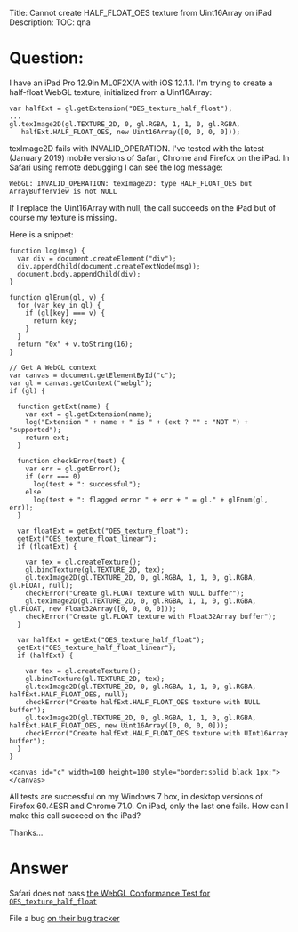Title: Cannot create HALF_FLOAT_OES texture from Uint16Array on iPad
Description:
TOC: qna

# Question:

I have an iPad Pro 12.9in ML0F2X/A with iOS 12.1.1.  I'm trying to create a half-float WebGL texture, initialized from a Uint16Array:

    var halfExt = gl.getExtension("OES_texture_half_float");
    ...
    gl.texImage2D(gl.TEXTURE_2D, 0, gl.RGBA, 1, 1, 0, gl.RGBA,
       halfExt.HALF_FLOAT_OES, new Uint16Array([0, 0, 0, 0]));

texImage2D fails with INVALID_OPERATION. I've tested with the latest (January 2019) mobile versions of Safari, Chrome and Firefox on the iPad.  In Safari using remote debugging I can see the log message:

    WebGL: INVALID_OPERATION: texImage2D: type HALF_FLOAT_OES but ArrayBufferView is not NULL

If I replace the Uint16Array with null, the call succeeds on the iPad but of course my texture is missing.

Here is a snippet: 

<!-- begin snippet: js hide: true console: true babel: false -->

<!-- language: lang-js -->

    function log(msg) {
      var div = document.createElement("div");
      div.appendChild(document.createTextNode(msg));
      document.body.appendChild(div);
    }

    function glEnum(gl, v) {
      for (var key in gl) {
        if (gl[key] === v) {
          return key;
        }
      }
      return "0x" + v.toString(16);
    }

    // Get A WebGL context
    var canvas = document.getElementById("c");
    var gl = canvas.getContext("webgl");
    if (gl) {

      function getExt(name) {
        var ext = gl.getExtension(name);
        log("Extension " + name + " is " + (ext ? "" : "NOT ") + "supported");
        return ext;
      }

      function checkError(test) {
        var err = gl.getError();
        if (err === 0)
          log(test + ": successful");
        else
          log(test + ": flagged error " + err + " = gl." + glEnum(gl, err));
      }

      var floatExt = getExt("OES_texture_float");
      getExt("OES_texture_float_linear");
      if (floatExt) {

        var tex = gl.createTexture();
        gl.bindTexture(gl.TEXTURE_2D, tex);
        gl.texImage2D(gl.TEXTURE_2D, 0, gl.RGBA, 1, 1, 0, gl.RGBA, gl.FLOAT, null);
        checkError("Create gl.FLOAT texture with NULL buffer");
        gl.texImage2D(gl.TEXTURE_2D, 0, gl.RGBA, 1, 1, 0, gl.RGBA, gl.FLOAT, new Float32Array([0, 0, 0, 0]));
        checkError("Create gl.FLOAT texture with Float32Array buffer");
      }

      var halfExt = getExt("OES_texture_half_float");
      getExt("OES_texture_half_float_linear");
      if (halfExt) {

        var tex = gl.createTexture();
        gl.bindTexture(gl.TEXTURE_2D, tex);
        gl.texImage2D(gl.TEXTURE_2D, 0, gl.RGBA, 1, 1, 0, gl.RGBA, halfExt.HALF_FLOAT_OES, null);
        checkError("Create halfExt.HALF_FLOAT_OES texture with NULL buffer");
        gl.texImage2D(gl.TEXTURE_2D, 0, gl.RGBA, 1, 1, 0, gl.RGBA, halfExt.HALF_FLOAT_OES, new Uint16Array([0, 0, 0, 0]));
        checkError("Create halfExt.HALF_FLOAT_OES texture with UInt16Array buffer");
      }
    }

<!-- language: lang-html -->

    <canvas id="c" width=100 height=100 style="border:solid black 1px;"></canvas>

<!-- end snippet -->

All tests are successful on my Windows 7 box, in desktop versions of Firefox 60.4ESR and Chrome 71.0.  On iPad, only the last one fails.  How can I make this call succeed on the iPad?

Thanks...


# Answer

Safari does not pass [the WebGL Conformance Test for `OES_texture_half_float`](https://www.khronos.org/registry/webgl/sdk/tests/conformance/extensions/oes-texture-half-float.html)

File a bug [on their bug tracker](https://trac.webkit.org)
